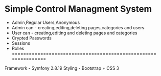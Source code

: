 Simple Control Managment System
========================

- Admin,Regular Users,Anonymous
- Admin can - creating,editing,deleting pages,categories and users
- User can - creating,editing and deleting pages and categories
- Crypted Passwords
- Sessions
- Rolles 
===============================================================

Framework - Symfony 2.8.19
Styling - Bootstrap + CSS 3
